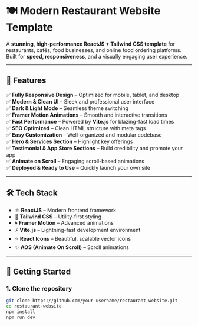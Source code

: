 # 🍽️ Modern Restaurant Website Template

A **stunning, high-performance ReactJS + Tailwind CSS template** for restaurants, cafés, food businesses, and online food ordering platforms. Built for **speed, responsiveness**, and a visually engaging user experience.

---



## 🎯 Features

✅ **Fully Responsive Design** – Optimized for mobile, tablet, and desktop  
✅ **Modern & Clean UI** – Sleek and professional user interface  
✅ **Dark & Light Mode** – Seamless theme switching  
✅ **Framer Motion Animations** – Smooth and interactive transitions  
✅ **Fast Performance** – Powered by **Vite.js** for blazing-fast load times  
✅ **SEO Optimized** – Clean HTML structure with meta tags  
✅ **Easy Customization** – Well-organized and modular codebase  
✅ **Hero & Services Section** – Highlight key offerings  
✅ **Testimonial & App Store Sections** – Build credibility and promote your app  
✅ **Animate on Scroll** – Engaging scroll-based animations  
✅ **Deployed & Ready to Use** – Quickly launch your own site  

---

## 🛠 Tech Stack

- ⚛️ **ReactJS** – Modern frontend framework  
- 🎨 **Tailwind CSS** – Utility-first styling  
- 🌀 **Framer Motion** – Advanced animations  
- ⚡ **Vite.js** – Lightning-fast development environment  
- ⭐ **React Icons** – Beautiful, scalable vector icons  
- ✨ **AOS (Animate On Scroll)** – Scroll animations

---

## 🚀 Getting Started

### 1. Clone the repository

```bash
git clone https://github.com/your-username/restaurant-website.git
cd restaurant-website
npm install
npm run dev
